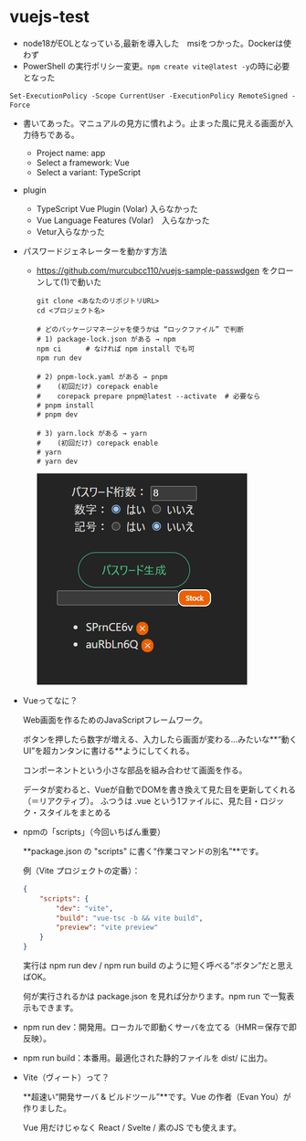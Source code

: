 # vuejs-test

- node18がEOLとなっている,最新を導入した　msiをつかった。Dockerは使わず
- PowerShell の実行ポリシー変更。`npm create vite@latest -y`の時に必要となった
```
Set-ExecutionPolicy -Scope CurrentUser -ExecutionPolicy RemoteSigned -Force
```
- 書いてあった。マニュアルの見方に慣れよう。止まった風に見える画面が入力待ちである。
  - Project name: app
  - Select a framework: Vue
  - Select a variant: TypeScript
- plugin
  - TypeScript Vue Plugin (Volar) 入らなかった
  - Vue Language Features (Volar)　入らなかった
  - Vetur入らなかった
- パスワードジェネレーターを動かす方法
  - https://github.com/murcubcc110/vuejs-sample-passwdgen をクローンして(1)で動いた
    ```
    git clone <あなたのリポジトリURL>
    cd <プロジェクト名>

    # どのパッケージマネージャを使うかは “ロックファイル” で判断
    # 1) package-lock.json がある → npm
    npm ci      # なければ npm install でも可
    npm run dev

    # 2) pnpm-lock.yaml がある → pnpm
    #    (初回だけ) corepack enable
    #    corepack prepare pnpm@latest --activate  # 必要なら
    # pnpm install
    # pnpm dev

    # 3) yarn.lock がある → yarn
    #    (初回だけ) corepack enable
    # yarn
    # yarn dev
    ```
    ![alt text](image.png)

- Vueってなに？

    Web画面を作るためのJavaScriptフレームワーク。

    ボタンを押したら数字が増える、入力したら画面が変わる…みたいな**“動くUI”を超カンタンに書ける**ようにしてくれる。

    コンポーネントという小さな部品を組み合わせて画面を作る。

    データが変わると、Vueが自動でDOMを書き換えて見た目を更新してくれる（＝リアクティブ）。
    ふつうは .vue という1ファイルに、見た目・ロジック・スタイルをまとめる

- npmの「scripts」（今回いちばん重要）

    **package.json の "scripts" に書く“作業コマンドの別名”**です。

    例（Vite プロジェクトの定番）：
    ```json
    {
        "scripts": {
            "dev": "vite",
            "build": "vue-tsc -b && vite build",
            "preview": "vite preview"
        }
    }
    ```

    実行は npm run dev / npm run build のように短く呼べる“ボタン”だと思えばOK。

    何が実行されるかは package.json を見れば分かります。npm run で一覧表示もできます。

- npm run dev：開発用。ローカルで即動くサーバを立てる（HMR＝保存で即反映）。

- npm run build：本番用。最適化された静的ファイルを dist/ に出力。
- Vite（ヴィート）って？

    **超速い“開発サーバ & ビルドツール”**です。Vue の作者（Evan You）が作りました。

    Vue 用だけじゃなく React / Svelte / 素のJS でも使えます。